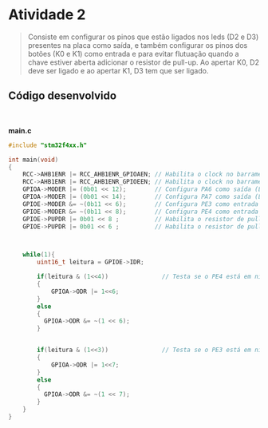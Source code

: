 # Atividade 2

> Consiste em configurar os pinos que estão ligados nos leds (D2 e D3) presentes na placa como saída, e também configurar os pinos dos botões (K0 e K1) como entrada e para evitar flutuação quando a chave estiver aberta adicionar o resistor de pull-up. Ao apertar K0, D2 deve ser ligado e ao apertar K1, D3 tem que ser ligado.


## Código desenvolvido

</br>

**main.c**
```c
#include "stm32f4xx.h"

int main(void)
{
	RCC->AHB1ENR |= RCC_AHB1ENR_GPIOAEN; // Habilita o clock no barramento da GPIOA
	RCC->AHB1ENR |= RCC_AHB1ENR_GPIOEEN; // Habilita o clock no barramento da GPIOE
	GPIOA->MODER |= (0b01 << 12);        // Configura PA6 como saída (Led D2)
	GPIOA->MODER |= (0b01 << 14);        // Configura PA7 como saída (Led D3)
	GPIOE->MODER &= ~(0b11 << 6);        // Configura PE3 como entrada
	GPIOE->MODER &= ~(0b11 << 8);        // Configura PE4 como entrada
	GPIOE->PUPDR |= 0b01 << 8 ;          // Habilita o resistor de pull-up em PE4 (Botão K0)
	GPIOE->PUPDR |= 0b01 << 6 ;          // Habilita o resistor de pull-up em PE3 (Botão K1)



	while(1){
		uint16_t leitura = GPIOE->IDR;

		if(leitura & (1<<4))               // Testa se o PE4 está em nível alto (chave aberta)
		{
			GPIOA->ODR |= 1<<6;
		}
		else
		{
		  GPIOA->ODR &= ~(1 << 6);
		}


		if(leitura & (1<<3))               // Testa se o PE3 está em nível alto (chave aberta)
		{
			GPIOA->ODR |= 1<<7;
		}
		else
		{
		  GPIOA->ODR &= ~(1 << 7);
		}
	}
}
```